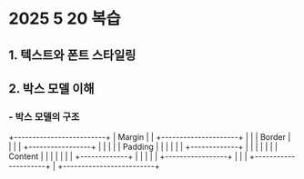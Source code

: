 # 2025 5 20 복습
## 1. 텍스트와 폰트 스타일링
## 2. 박스 모델 이해
### - 박스 모델의 구조
+-------------------------+
|        Margin           |
| +---------------------+ |
| |      Border         | |
| | +-----------------+ | |
| | |    Padding      | | |
| | | +-------------+ | | |
| | | |  Content    | | | |
| | | +-------------+ | | |
| | +-----------------+ | |
| +---------------------+ |
+-------------------------+

